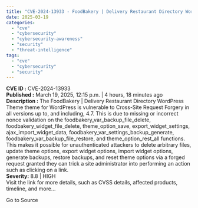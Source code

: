 ```yaml
---
title: "CVE-2024-13933 - FoodBakery | Delivery Restaurant Directory WordPress Theme Cross-Site Request Forgery Vulnerability"
date: 2025-03-19
categories: 
  - "cve"
  - "cybersecurity"
  - "cybersecurity-awareness"
  - "security"
  - "threat-intelligence"
tags: 
  - "cve"
  - "cybersecurity"
  - "security"
---
```


**CVE ID :** CVE-2024-13933  
**Published :** March 19, 2025, 12:15 p.m. | 4 hours, 18 minutes ago  
**Description :** The FoodBakery | Delivery Restaurant Directory WordPress Theme theme for WordPress is vulnerable to Cross-Site Request Forgery in all versions up to, and including, 4.7. This is due to missing or incorrect nonce validation on the foodbakery\_var\_backup\_file\_delete, foodbakery\_widget\_file\_delete, theme\_option\_save, export\_widget\_settings, ajax\_import\_widget\_data, foodbakery\_var\_settings\_backup\_generate, foodbakery\_var\_backup\_file\_restore, and theme\_option\_rest\_all functions. This makes it possible for unauthenticated attackers to delete arbitrary files, update theme options, export widget options, import widget options, generate backups, restore backups, and reset theme options via a forged request granted they can trick a site administrator into performing an action such as clicking on a link.  
**Severity:** 8.8 | HIGH  
Visit the link for more details, such as CVSS details, affected products, timeline, and more...

Go to Source
